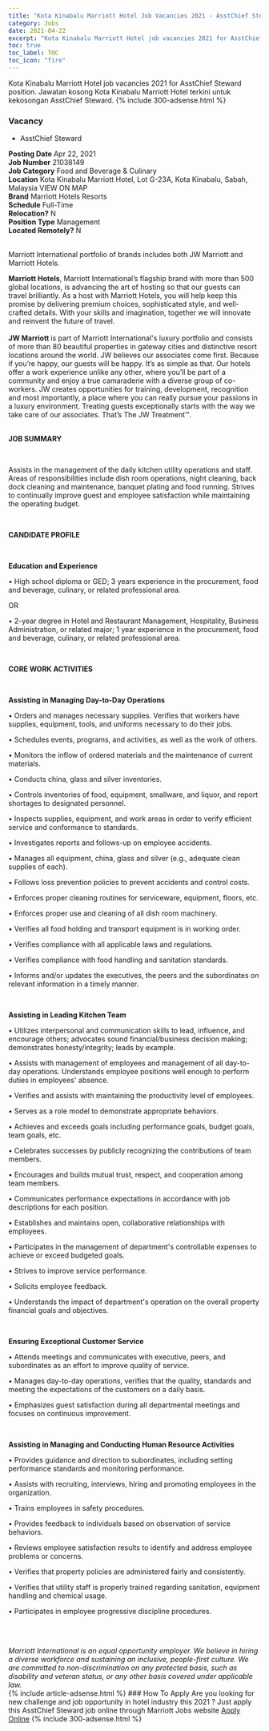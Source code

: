 ```yaml
---
title: "Kota Kinabalu Marriott Hotel Job Vacancies 2021 - AsstChief Steward" 
category: Jobs 
date: 2021-04-22 
excerpt: "Kota Kinabalu Marriott Hotel job vacancies 2021 for AsstChief Steward position. Jawatan kosong Kota Kinabalu Marriott Hotel terkini untuk kekosongan AsstChief Steward." 
toc: true 
toc_label: TOC 
toc_icon: "fire" 
--- 
```


Kota Kinabalu Marriott Hotel job vacancies 2021 for AsstChief Steward position. Jawatan kosong Kota Kinabalu Marriott Hotel terkini untuk kekosongan AsstChief Steward. 
{% include 300-adsense.html %} 
### Vacancy 
- AsstChief Steward 
<div><div><b>Posting Date</b> Apr 22, 2021<br><b>Job Number</b> 21038149<br><b>Job Category</b> Food and Beverage &amp; Culinary<br><b>Location</b> Kota Kinabalu Marriott Hotel, Lot G-23A, Kota Kinabalu, Sabah, Malaysia VIEW ON MAP<br><b>Brand</b> Marriott Hotels Resorts<br><b>Schedule</b> Full-Time<br><b>Relocation?</b> N<br><b>Position Type</b> Management<br><b>Located Remotely?</b> N<br><br><p>Marriott International portfolio of brands includes both JW Marriott and Marriott Hotels.<br></p> <div> <b>Marriott Hotels</b>, Marriott International&#8217;s flagship brand with more than 500 global locations, is advancing the art of hosting so that our guests can travel brilliantly. As a host with Marriott Hotels, you will help keep this promise by delivering premium choices, sophisticated style, and well-crafted details. With your skills and imagination, together we will innovate and reinvent the future of travel. </div> <div> <br> </div> <div> <b>JW Marriott </b>is part of Marriott International's luxury portfolio and consists of more than 80 beautiful properties in gateway cities and distinctive resort locations around the world. JW believes our associates come first. Because if you&#8217;re happy, our guests will be happy. It&#8217;s as simple as that. Our hotels offer a work experience unlike any other, where you&#8217;ll be part of a community and enjoy a true camaraderie with a diverse group of co-workers. JW creates opportunities for training, development, recognition and most importantly, a place where you can really pursue your passions in a luxury environment. Treating guests exceptionally starts with the way we take care of our associates. That&#8217;s The JW Treatment&#8482;. </div><br></div><div> <p><strong>JOB SUMMARY</strong></p> <p>&#160;</p> <p>Assists in the management of the daily kitchen utility operations and staff. Areas of responsibilities include dish room operations, night cleaning, back dock cleaning and maintenance, banquet plating and food running. Strives to continually improve guest and employee satisfaction while maintaining the operating budget.</p> <p>&#160;</p> <p><strong>CANDIDATE PROFILE </strong></p> <p>&#160;</p> <p><strong>Education and Experience</strong></p> <p>&#8226; High school diploma or GED; 3 years experience in the procurement, food and beverage, culinary, or related professional area.</p> <p>OR</p> <p>&#8226; 2-year degree in Hotel and Restaurant Management, Hospitality, Business Administration, or related major; 1 year experience in the procurement, food and beverage, culinary, or related professional area.</p> <p>&#160;</p> <p><strong>CORE WORK ACTIVITIES</strong></p> <p>&#160;</p> <p><strong>Assisting in Managing Day-to-Day Operations</strong></p> <p>&#8226; Orders and manages necessary supplies. Verifies that workers have supplies, equipment, tools, and uniforms necessary to do their jobs.</p> <p>&#8226; Schedules events, programs, and activities, as well as the work of others.</p> <p>&#8226; Monitors the inflow of ordered materials and the maintenance of current materials.</p> <p>&#8226; Conducts china, glass and silver inventories.</p> <p>&#8226; Controls inventories of food, equipment, smallware, and liquor, and report shortages to designated personnel.</p> <p>&#8226; Inspects supplies, equipment, and work areas in order to verify efficient service and conformance to standards.</p> <p>&#8226; Investigates reports and follows-up on employee accidents.</p> <p>&#8226; Manages all equipment, china, glass and silver (e.g., adequate clean supplies of each).</p> <p>&#8226; Follows loss prevention policies to prevent accidents and control costs.</p> <p>&#8226; Enforces proper cleaning routines for serviceware, equipment, floors, etc.</p> <p>&#8226; Enforces proper use and cleaning of all dish room machinery.</p> <p>&#8226; Verifies all food holding and transport equipment is in working order.</p> <p>&#8226; Verifies compliance with all applicable laws and regulations.</p> <p>&#8226; Verifies compliance with food handling and sanitation standards.</p> <p>&#8226; Informs and/or updates the executives, the peers and the subordinates on relevant information in a timely manner.</p> <p>&#160;</p> <p><strong>Assisting in Leading Kitchen Team</strong></p> <p>&#8226; Utilizes interpersonal and communication skills to lead, influence, and encourage others; advocates sound financial/business decision making; demonstrates honesty/integrity; leads by example.</p> <p>&#8226; Assists with management of employees and management of all day-to-day operations. Understands employee positions well enough to perform duties in employees' absence.</p> <p>&#8226; Verifies and assists with maintaining the productivity level of employees.</p> <p>&#8226; Serves as a role model to demonstrate appropriate behaviors.</p> <p>&#8226; Achieves and exceeds goals including performance goals, budget goals, team goals, etc.</p> <p>&#8226; Celebrates successes by publicly recognizing the contributions of team members.</p> <p>&#8226; Encourages and builds mutual trust, respect, and cooperation among team members.</p> <p>&#8226; Communicates performance expectations in accordance with job descriptions for each position.</p> <p>&#8226; Establishes and maintains open, collaborative relationships with employees.</p> <p>&#8226; Participates in the management of department's controllable expenses to achieve or exceed budgeted goals.</p> <p>&#8226; Strives to improve service performance.</p> <p>&#8226; Solicits employee feedback.</p> <p>&#8226; Understands the impact of department's operation on the overall property financial goals and objectives.</p> <p>&#160;</p> <p><strong>Ensuring Exceptional Customer Service</strong></p> <p>&#8226; Attends meetings and communicates with executive, peers, and subordinates as an effort to improve quality of service.</p> <p>&#8226; Manages day-to-day operations, verifies that the quality, standards and meeting the expectations of the customers on a daily basis.</p> <p>&#8226; Emphasizes guest satisfaction during all departmental meetings and focuses on continuous improvement.</p> <p>&#160;</p> <p><strong>Assisting in Managing and Conducting </strong> <strong>Human Resource Activities</strong></p> <p>&#8226; Provides guidance and direction to subordinates, including setting performance standards and monitoring performance.</p> <p>&#8226; Assists with recruiting, interviews, hiring and promoting employees in the organization.</p> <p>&#8226; Trains employees in safety procedures.</p> <p>&#8226; Provides feedback to individuals based on observation of service behaviors.</p> <p>&#8226; Reviews employee satisfaction results to identify and address employee problems or concerns.</p> <p>&#8226; Verifies that property policies are administered fairly and consistently.</p> <p>&#8226; Verifies that utility staff is properly trained regarding sanitation, equipment handling and chemical usage.</p> <p>&#8226; Participates in employee progressive discipline procedures.</p> <p>&#160;</p> </div> <div> &#160;</div> <em>Marriott International is an equal opportunity employer.&#160;We believe in hiring a diverse workforce and sustaining an inclusive, people-first culture.&#160;We are committed to non-discrimination on&#160;any&#160;protected&#160;basis, such as disability and veteran status, or any other basis covered under applicable law.</em><br></div> 
{% include article-adsense.html %} 
### How To Apply 
Are you looking for new challenge and job opportunity in hotel industry this 2021 ?
Just apply this AsstChief Steward job online through Marriott Jobs website 
<a href="https://jobs.marriott.com/marriott/jobs/21038149?lang=en-us" class="btn btn--info" target="_blank" rel="nofollow noopenner">Apply Online</a> 
{% include 300-adsense.html %} 